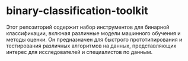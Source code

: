 # binary-classification-toolkit
Этот репозиторий содержит набор инструментов для бинарной классификации, включая различные модели машинного обучения и методы оценки. Он предназначен для быстрого прототипирования и тестирования различных алгоритмов на данных, представляющих интерес для исследователей и специалистов по данным.
